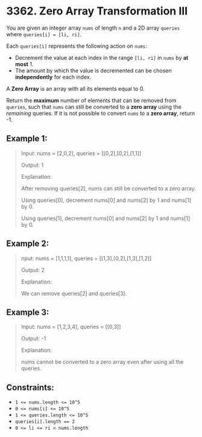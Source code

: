 # 3362. Zero Array Transformation III

You are given an integer array `nums` of length `n` and a 2D array `queries` where `queries[i] = [li, ri]`.

Each `queries[i]` represents the following action on `nums`:

- Decrement the value at each index in the range `[li, ri]` in `nums` by **at most** 1.
- The amount by which the value is decremented can be chosen **independently** for each index.

A **Zero Array** is an array with all its elements equal to 0.

Return the **maximum** number of elements that can be removed from `queries`, such that `nums` can still be converted to a **zero array** using the *remaining* queries. If it is not possible to convert `nums` to a **zero array**, return -1.


## Example 1:

>Input: nums = [2,0,2], queries = [[0,2],[0,2],[1,1]]
>
> Output: 1
>
> Explanation:
>
> After removing queries[2], nums can still be converted to a zero array.
>
>Using queries[0], decrement nums[0] and nums[2] by 1 and nums[1] by 0.
>
> Using queries[1], decrement nums[0] and nums[2] by 1 and nums[1] by 0.

## Example 2:

>nput: nums = [1,1,1,1], queries = [[1,3],[0,2],[1,3],[1,2]]
>
>Output: 2
>
>Explanation:
>
> We can remove queries[2] and queries[3].

## Example 3:

>Input: nums = [1,2,3,4], queries = [[0,3]]
>
> Output: -1
>
> Explanation:
>
> nums cannot be converted to a zero array even after using all the queries.


## Constraints:

- `1 <= nums.length <= 10^5`
- `0 <= nums[i] <= 10^5`
- `1 <= queries.length <= 10^5`
- `queries[i].length == 2`
- `0 <= li <= ri < nums.length`